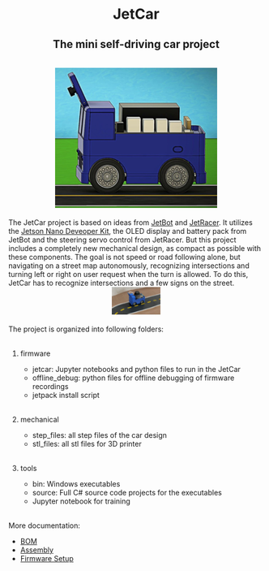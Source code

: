 <h1 style="text-align: center;">JetCar</h1>
<h2 style="text-align: center;">The mini self-driving car project</h2>
<br>
<div style="text-align: center;">
  <img src="docs/assets/images/JetCar.png" />
</div>
<br>
The JetCar project is based on ideas from <a href="https://github.com/NVIDIA-AI-IOT/jetbot">JetBot</a> and <a href="https://github.com/NVIDIA-AI-IOT/jetracer">JetRacer</a>. It utilizes the <a href="https://developer.nvidia.com/embedded/jetson-nano-developer-kit">Jetson Nano Deveoper Kit</a>, the OLED display and battery pack from JetBot and the steering servo control from JetRacer. But this project includes a completely new mechanical design, as compact as possible with these components. 
The goal is not speed or road following alone, but navigating on a street map autonomously, recognizing intersections and turning left or right on user request when the turn is allowed. To do this, JetCar has to recognize intersections and a few signs on the street.
<br>
<div style="text-align: center;">
  <img src="docs/assets/images/JetCar_Demo.gif" />
</div>
<br>
The project is organized into following folders:<br><br>

1. firmware
    - jetcar: Jupyter notebooks and python files to run in the JetCar
    - offline_debug: python files for offline debugging of firmware recordings
    - jetpack install script <br><br>

2. mechanical
    - step_files: all step files of the car design
    - stl_files: all stl files for 3D printer<br><br>

3. tools
    - bin: Windows executables
    - source: Full C# source code projects for the executables 
    - Jupyter notebook for training<br><br>


More documentation:
- [BOM](docs/BOM.md)
- [Assembly](docs/Assembly.md)
- [Firmware Setup](docs/Firmware%20Setup.md)


